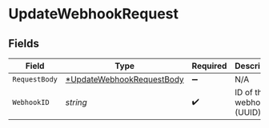 # UpdateWebhookRequest


## Fields

| Field                                                                            | Type                                                                             | Required                                                                         | Description                                                                      |
| -------------------------------------------------------------------------------- | -------------------------------------------------------------------------------- | -------------------------------------------------------------------------------- | -------------------------------------------------------------------------------- |
| `RequestBody`                                                                    | [*UpdateWebhookRequestBody](../../models/operations/updatewebhookrequestbody.md) | :heavy_minus_sign:                                                               | N/A                                                                              |
| `WebhookID`                                                                      | *string*                                                                         | :heavy_check_mark:                                                               | ID of the webhook (UUID)                                                         |